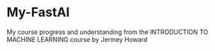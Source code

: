 # My-FastAI
My course progress and understanding from the INTRODUCTION TO MACHINE LEARNING course by Jermey Howard
